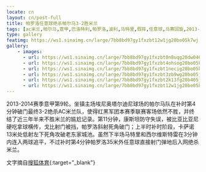 ```yaml
---
locate: cn
layout: cn/post-full
title: 帕罗洛任意球绝杀帕尔马3-2胜米兰
tags: [ac米兰,帕尔马,意甲,巴洛特利,帕罗洛,波利,马特里,假摔,任意球,马赛回旋,2013-2014]
type: gallery
featimg: https://ws1.sinaimg.cn/large/7bb8bd97gy1fxzbt12w1jg20bo05k7wj.gif
gallery:
    - images:
      - url: https://ws1.sinaimg.cn/large/7bb8bd97gy1fxzbt0n8uqg20dw046npe.gif
      - url: https://ws1.sinaimg.cn/large/7bb8bd97gy1fxzbt4ohsog20bo05ku0z.gif
      - url: https://ws1.sinaimg.cn/large/7bb8bd97gy1fxzbt1necig20bo05kb2b.gif
      - url: https://ws1.sinaimg.cn/large/7bb8bd97gy1fxzbt3zb9wg20bo05jhdv.gif
      - url: https://ws1.sinaimg.cn/large/7bb8bd97gy1fxzbt2k13fg20b405ju0z.gif
      - url: https://ws1.sinaimg.cn/large/7bb8bd97gy1fxzbt12w1jg20bo05k7wj.gif
---
```


2013-2014赛季意甲第9轮。坐镇主场埃尼奥塔尔迪尼球场的帕尔马队在补时第4分钟破门最终3-2绝杀AC米兰队，使得红黑军团本赛季联赛客场依然不胜，并终结了近三年半来不胜米兰的尴尬记录。第11分钟，康斯坦防守失误，被比亚比亚尼硬吃拿球横传，戈比射门被挡，帕罗洛斜射死角破门；上半时补时阶段，卡萨诺13米处低射左下死角攻破老东家城池。虽然下半场马特里和西尔维斯特雷在3分钟内连入两球追平，不过补时第4分钟帕罗洛35米外任意球直接射门弹地后入网绝杀米兰。

文字摘自[搜狐体育](http://sports.sohu.com/20131027/n389014448.shtml){:target="_blank"}
　　